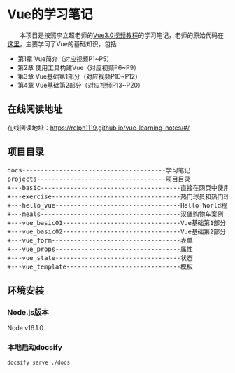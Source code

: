 # Vue的学习笔记

&emsp;&emsp;本项目是按照李立超老师的[Vue3.0视频教程](https://www.bilibili.com/video/BV1re4y1M7ko)的学习笔记，老师的原始代码在[这里](https://github.com/lilichao/vue-course)，主要学习了Vue的基础知识，包括
- 第1章 Vue简介（对应视频P1\~P5）
- 第2章 使用工具构建Vue（对应视频P6\~P9）
- 第3章 Vue基础第1部分（对应视频P10\~P12）
- 第4章 Vue基础第2部分（对应视频P13\~P20）

## 在线阅读地址

在线阅读地址：https://relph1119.github.io/vue-learning-notes/#/

## 项目目录

<pre>
docs---------------------------------------学习笔记
projects-----------------------------------项目目录
+---basic--------------------------------------直接在网页中使用Vue
+---exercise-----------------------------------热门球员和热门球队案例
+---hello_vue----------------------------------Hello World程序
+---meals--------------------------------------汉堡购物车案例
+---vue_basic01--------------------------------Vue基础第1部分
+---vue_basic02--------------------------------Vue基础第2部分
+---vue_form-----------------------------------表单
+---vue_props----------------------------------属性
+---vue_state----------------------------------状态
+---vue_template-------------------------------模板
</pre>

## 环境安装
### Node.js版本
Node v16.1.0

### 本地启动docsify
```shell
docsify serve ./docs
```


